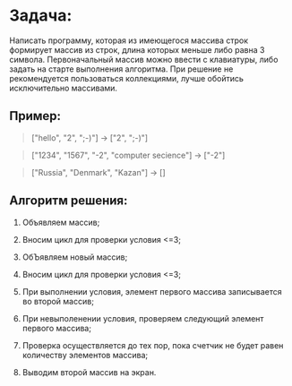 # Задача:

Написать программу, которая из имеющегося массива строк формирует массив из строк, длина которых меньше либо равна 3 символа. Первоначальный массив можно ввести с клавиатуры, либо задать на старте выполнения алгоритма. При решение не рекомендуется пользоваться коллекциями, лучше обойтись исключительно массивами.

## Пример:

>["hello", "2", ";-)"] -> ["2", ";-)"]

>["1234", "1567", "-2", "computer secience"] -> ["-2"]

>["Russia", "Denmark", "Kazan"] -> []

## Алгоритм решения:

1. Объявляем массив;

2. Вносим цикл для проверки условия <=3;

3. ОбЪявляем новый массив;

4. Вносим цикл для проверки условия <=3;

5. При выполнении условия, элемент первого массива записывается во второй массив;

6. При невыполенении условия, проверяем следующий элемент первого массива;

7. Проверка осуществляется до тех пор, пока счетчик не будет равен количеству элементов массива;

6. Выводим второй массив на экран.
